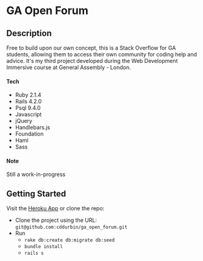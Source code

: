 # GA Open Forum

## Description

Free to build upon our own concept, this is a Stack Overflow for GA students, allowing them to access their own community for coding help and advice. It's my third project developed during the Web Development Immersive course at General Assembly - London.

#### Tech

- Ruby 2.1.4
- Rails 4.2.0
- Psql 9.4.0
- Javascript
- jQuery
- Handlebars.js
- Foundation
- Haml
- Sass

#### Note

Still a work-in-progress

## Getting Started

Visit the [Heroku App](http://ga-openforum.herokuapp.com/) or clone the repo:

- Clone the project using the URL: ```git@github.com:cddurbin/ga_open_forum.git```
- Run
  * ```rake db:create db:migrate db:seed```
  * ```bundle install```
  * ```rails s```


